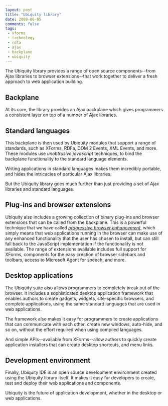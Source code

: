 ```yaml
---
layout: post
title: "Ubiquity library"
date: 2008-06-05
comments: false
tags:
 - xforms
 - technology
 - rdfa
 - ajax
 - backplane
 - ubiquity
---
```

The Ubiquity library provides a range of open source components--from Ajax
libraries to browser extensions--that work together to deliver a fresh
approach to web application building.

<!-- more -->

  

## Backplane

At its core, the library provides an Ajax backplane which gives programmers a
consistent layer on top of a number of Ajax libraries.

  

## Standard languages

This backplane is then used by Ubiquity modules that support a range of
standards, such as XForms, RDFa, DOM 2 Events, XML Events, and more. These
modules use _unobtrusive javascript_ techniques, to bind the backplane
functionality to the standard language elements.

  
Writing applications in standard languages makes them incredibly portable, and
hides the intricacies of particular Ajax libraries.

  
But the Ubiquity library goes much further than just providing a set of Ajax
libraries and standard languages.

  

## Plug-ins and browser extensions

Ubiquity also includes a growing collection of binary plug-ins and browser
extensions that can be called from the backplane. This is a powerful technique
that we have called _[progressive browser
enhancement](http://webBackplane.com/thought/pbe)_, which simply means that
web applications running in the browser can make use of any enhanced
functionality that the user has chosen to install, but can still fall back to
the JavaScript implementation if the functionality is not available. The range
of extensions available includes full support for XForms, components for the
easy creation of browser sidebars and toolbars, access to Microsoft Agent for
speech, and more.

  

## Desktop applications

The Ubiquity suite also allows programmers to completely break out of the
browser. It includes a sophisticated desktop application framework that
enables authors to create gadgets, widgets, site-specific browsers, and
complete applications, using the same standard languages that are used in web
applications.

  
The framework also makes it easy for programmers to create applications that
can communicate with each other, create new windows, auto-hide, and so on,
without the effort required when using compiled languages.

  
And simple APIs--available from XForms--allow authors to quickly create
application installers that can create desktop shortcuts, and menu links.

  

## Development environment

Finally, Ubiquity IDE is an open source development environment created using
the Ubiquity library itself. It makes it easy for developers to create, test
and deploy their web applications and components.

  
Ubiquity is the future of application development, whether in the desktop or
web applications.

